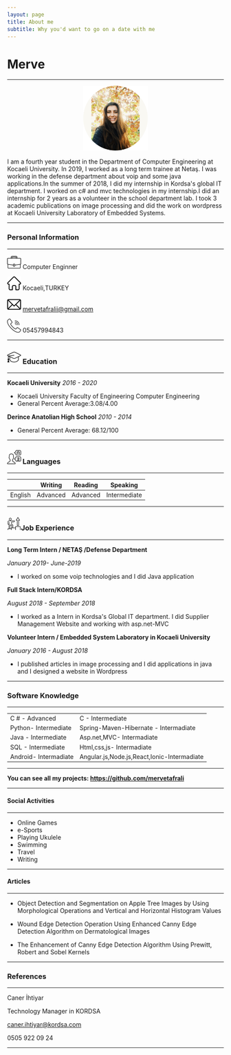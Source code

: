 ```yaml
---
layout: page
title: About me
subtitle: Why you'd want to go on a date with me
---
```


#  Merve 

------------
 <p align="center">
  <img width="150" height="150" src="/img/me.png">
</p>

I am a fourth year student in the Department of Computer Engineering at Kocaeli University.
In 2019, I worked as a long term trainee at Netaş. I was working in the defense department
about voip and some java applications.In the summer of 2018, I did my internship in
Kordsa's global IT department. I worked on c# and mvc technologies in my internship.I did
an internship for 2 years as a volunteer in the school department lab. I took 3 academic
publications on image processing and did the work on wordpress at Kocaeli University
Laboratory of Embedded Systems.


------------

###  Personal Information

------------


![job](/img/work.png) Computer Enginner

![add](/img/home-run.png) Kocaeli,TURKEY

![mail](/img/mail.png) mervetafralii@gmail.com

![phone](/img/call.png) 05457994843


------------

### ![Education](/img/mortarboard.png) Education


------------


**Kocaeli University**
*2016 - 2020*

- Kocaeli University Faculty of Engineering Computer Engineering
- General Percent Average:3.08/4.00

**Derince Anatolian High School**
*2010 - 2014*

- General Percent Average: 68.12/100


------------


### ![Languages](/img/language.png) Languages

------------





|   |  Writing  | Reading   | Speaking  |
| ----- | ------------ | ------------ | ------------ |
| English  | Advanced  | Advanced  | Intermediate  |




-----------

### ![Job](/img/goal.png)Job Experience  

------------




 **Long Term Intern / NETAŞ /Defense Department**

*January 2019- June-2019*

- I worked on some voip technologies and I did Java application

**Full Stack Intern/KORDSA**

*August 2018 - September 2018*

- I worked as a Intern in Kordsa's Global IT department. I did Supplier Management Website and working with asp.net-MVC

**Volunteer Intern / Embedded System Laboratory in Kocaeli University**

*January 2016 - August 2018*

- I published articles in image processing and I did applications in java and I designed a website in Wordpress




------------

###  Software Knowledge

------------



|   |   |
| ------------ | ------------ |
|  C # - Advanced | C - Intermediate  |
| Python- Intermediate  |  Spring-Maven-Hibernate - Intermadiate |
|  Java - Intermediate | Asp.net,MVC- Intermadiate  |
| SQL - Intermediate  | Html,css,js- Intermadiate  |
| Android- Intermadiate  | Angular.js,Node.js,React,Ionic-Intermadiate  |





------------

 **You can see all my
projects: https://github.com/mervetafrali**




------------

####  Social Activities 

------------



- Online Games
- e-Sports
- Playing Ukulele 
- Swimming
- Travel
- Writing



------------

####  Articles

------------



- Object Detection and Segmentation on Apple Tree Images by Using
Morphological Operations and Vertical and Horizontal Histogram Values

-  Wound Edge Detection Operation Using Enhanced Canny Edge Detection
Algorithm on Dermatological Images

-  The Enhancement of Canny Edge Detection Algorithm Using Prewitt, Robert
and Sobel Kernels



------------

###  References

------------


Caner İhtiyar

Technology Manager in KORDSA

caner.ihtiyar@kordsa.com

0505 922 09 24

------------


